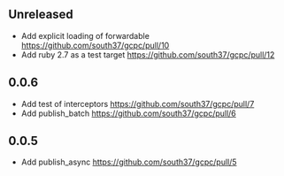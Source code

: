 ## Unreleased

<!-- When you commit changes, describe the changes above (in the ## Unreleased section). -->
<!-- All changes (implementation, or doc changes) are worth noting. -->
<!-- The changes listed above will go below when a new release is being prepared. -->

- Add explicit loading of forwardable https://github.com/south37/gcpc/pull/10
- Add ruby 2.7 as a test target https://github.com/south37/gcpc/pull/12

## 0.0.6

- Add test of interceptors https://github.com/south37/gcpc/pull/7
- Add publish_batch https://github.com/south37/gcpc/pull/6

## 0.0.5

- Add publish_async https://github.com/south37/gcpc/pull/5
